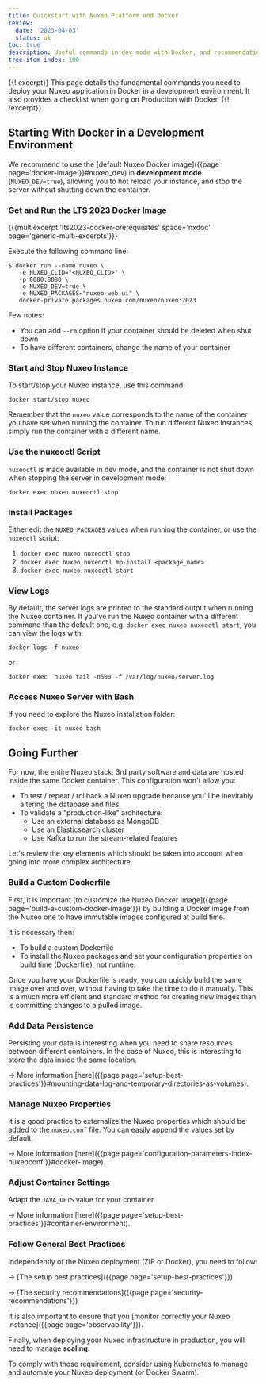```yaml
---
title: Quickstart with Nuxeo Platform and Docker
review:
  date: '2023-04-03'
  status: ok
toc: true
description: Useful commands in dev mode with Docker, and recommendations when going on production
tree_item_index: 100
---
```


{{! excerpt}}
This page details the fundamental commands you need to deploy your Nuxeo application in Docker in a development environment. It also provides a checklist when going on Production with Docker.
{{! /excerpt}}

## Starting With Docker in a Development Environment

We recommend to use the [default Nuxeo Docker image]({{page page='docker-image'}}#nuxeo_dev) in **development mode** (`NUXEO_DEV=true`), allowing you to hot reload your instance, and stop the server without shutting down the container.

### Get and Run the LTS 2023 Docker Image

{{{multiexcerpt 'lts2023-docker-prerequisites' space='nxdoc' page='generic-multi-excerpts'}}}

Execute the following command line:
```
$ docker run --name nuxeo \
   -e NUXEO_CLID="<NUXEO_CLID>" \
   -p 8080:8080 \
   -e NUXEO_DEV=true \
   -e NUXEO_PACKAGES="nuxeo-web-ui" \
   docker-private.packages.nuxeo.com/nuxeo/nuxeo:2023
```

Few notes:
- You can add `--rm` option if your container should be deleted when shut down
- To have different containers, change the name of your container

### Start and Stop Nuxeo Instance

To start/stop your Nuxeo instance, use this command:

```
docker start/stop nuxeo
```

Remember that the `nuxeo` value corresponds to the name of the container you have set when running the container. To run different Nuxeo instances, simply run the container with a different name.

### Use the nuxeoctl Script

`nuxeoctl` is made available in dev mode, and the container is not shut down when stopping the server in development mode:

```
docker exec nuxeo nuxeoctl stop
```

### Install Packages

Either edit the `NUXEO_PACKAGES` values when running the container, or use the `nuxeoctl` script:
1. `docker exec nuxeo nuxeoctl stop`
1. `docker exec nuxeo nuxeoctl mp-install <package_name>`
1. `docker exec nuxeo nuxeoctl start`

### View Logs

By default, the server logs are printed to the standard output when running the Nuxeo container.
If you've run the Nuxeo container with a different command than the default one, e.g. `docker exec nuxeo nuxeoctl start`, you can view the logs with:

```
docker logs -f nuxeo
```
or

```
docker exec  nuxeo tail -n500 -f /var/log/nuxeo/server.log
```

### Access Nuxeo Server with Bash

If you need to explore the Nuxeo installation folder:

```
docker exec -it nuxeo bash
```

## Going Further

For now, the entire Nuxeo stack, 3rd party software and data are hosted inside the same Docker container. This configuration won't allow you:

- To test / repeat / rollback a Nuxeo upgrade because you'll be inevitably altering the database and files
- To validate a "production-like" architecture:
  - Use an external database as MongoDB
  - Use an Elasticsearch cluster
  - Use Kafka to run the stream-related features

Let's review the key elements which should be taken into account when going into more complex architecture.

### Build a Custom Dockerfile

First, it is important [to customize the Nuxeo Docker Image]({{page page='build-a-custom-docker-image'}}) by building a Docker image from the Nuxeo one to have immutable images configured at build time.

It is necessary then:
- To build a custom Dockerfile
- To install the Nuxeo packages and set your configuration properties on build time (Dockerfile), not runtime.

Once you have your Dockerfile is ready, you can quickly build the same image over and over, without having to take the time to do it manually. This is a much more efficient and standard method for creating new images than is committing changes to a pulled image.

### Add Data Persistence

Persisting your data is interesting when you need to share resources between different containers. In the case of Nuxeo, this is interesting to store the data inside the same location.

→ More information [here]({{page page='setup-best-practices'}}#mounting-data-log-and-temporary-directories-as-volumes).

### Manage Nuxeo Properties

It is a good practice to externalize the Nuxeo properties which should be added to the `nuxeo.conf` file. You can easily append the values set by default.

→ More information [here]({{page page='configuration-parameters-index-nuxeoconf'}}#docker-image).

### Adjust Container Settings

Adapt the `JAVA_OPTS` value for your container

→ More information [here]({{page page='setup-best-practices'}}#container-environment).

### Follow General Best Practices

Independently of the Nuxeo deployment (ZIP or Docker), you need to follow:

→ [The setup best practices]({{page page='setup-best-practices'}})

→ [The security recommendations]({{page page='security-recommendations'}})

It is also important to ensure that you [monitor correctly your Nuxeo instance]({{page page='observability'}}).

Finally, when deploying your Nuxeo infrastructure in production, you will need to manage **scaling**.

To comply with those requirement, consider using Kubernetes to manage and automate your Nuxeo deployment (or Docker Swarm).
